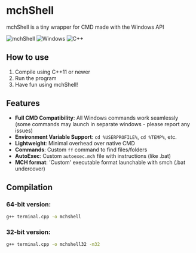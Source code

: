 # mchShell

mchShell is a tiny wrapper for CMD made with the Windows API

![mchShell](https://img.shields.io/badge/mchShell-CMD%20Wrapper-blue)
![Windows](https://img.shields.io/badge/Platform-Windows%20XP%2B-0078d6)
![C++](https://img.shields.io/badge/C++-11%2B-orange)

## How to use
1. Compile using C++11 or newer
2. Run the program
3. Have fun using mchShell!

## Features
- **Full CMD Compatibility**: All Windows commands work seamlessly (some commands may launch in separate windows - please report any issues)
- **Environment Variable Support**: `cd %USERPROFILE%`, `cd %TEMP%`, etc.
- **Lightweight**: Minimal overhead over native CMD
- **Commands**: Custom `ff` command to find files/folders
- **AutoExec**: Custom `autoexec.mch` file with instructions (like .bat)
- **MCH format**: 'Custom' executable format launchable with smch (.bat undercover)

## Compilation

### 64-bit version:
```bash
g++ terminal.cpp -o mchshell
```

### 32-bit version:
```bash
g++ terminal.cpp -o mchshell32 -m32
```